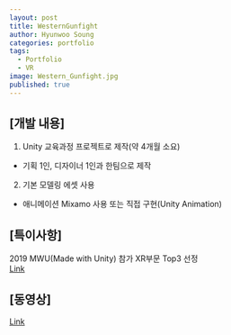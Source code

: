 ```yaml
---
layout: post
title: WesternGunfight
author: Hyunwoo Soung
categories: portfolio
tags:
  - Portfolio
  - VR
image: Western_Gunfight.jpg
published: true
---
```


## [개발 내용]  
1. Unity 교육과정 프로젝트로 제작(약 4개월 소요)  
 - 기획 1인, 디자이너 1인과 한팀으로 제작  
2. 기본 모델링 에셋 사용  
 - 애니메이션 Mixamo 사용 또는 직접 구현(Unity Animation)  
  
## [특이사항]  
2019 MWU(Made with Unity) 참가 XR부문 Top3 선정  
[Link](https://youtu.be/HDNNCZg0tmE?si=5egRyy4IVfsLblTw&t=53)
  
## [동영상]  
[Link](https://youtu.be/jI0DQp388NI?si=SZyTB3QO60xpJdMh)
